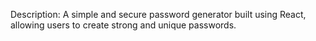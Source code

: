 Description: A simple and secure password generator built using React, allowing users to create strong and unique passwords.

